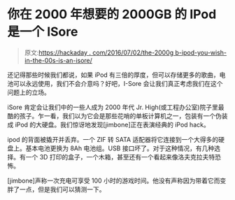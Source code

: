 # 你在 2000 年想要的 2000GB 的 IPod 是一个 ISore

> 原文:[https://hackaday . com/2016/07/02/the-2000g b-ipod-you-wish-in-the-00s-is-an-isore/](https://hackaday.com/2016/07/02/the-2000gb-ipod-you-wished-for-in-the-00s-is-an-isore/)

还记得那些时候我们都说，如果 iPod 有三倍的厚度，但可以存储更多的歌曲，电池可以永远使用，我们不会介意吗？好吧，I-Sore 会让我们真正考虑我们在这个问题上的立场。

iSore 肯定会让我们中的一些人成为 2000 年代 Jr. High(或工程办公室)院子里最酷的孩子。乍一看，我们以为它会是那些花哨的单板计算机之一，包装有一个伪装成 iPod 的大硬盘。我们惊讶地发现[jimbone]正在表演经典的 iPod hack。

ipod 的背面被撬开并丢弃。一个 ZIF 转 SATA 适配器将它连接到一个大得多的硬盘上。基本电池更换为 8Ah 电池组。USB 接口坏了。对于这种情况，有几种选择。有一个 3D 打印的盒子，一个木箱，甚至还有一个看起来像洛夫克拉夫特恐怖。

[jimbone]声称一次充电可享受 100 小时的游戏时间。他没有声称因为带着它而变胖了一点，但是我们可以猜测一下。